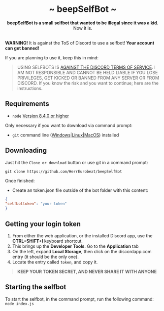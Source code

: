 <div align="center">
	<h1 align="center">~ beepSelfBot ~</h1>
	<strong>beepSelfBot is a small selfbot that wanted to be illegal since it was a kid.</strong><br />Now it is.<br /><br />
</div>

**WARNING!** It is against the ToS of Discord to use a selfbot! **Your account can get banned!** 

If you are planning to use it, keep this in mind:
> USING SELFBOTS IS [AGAINST THE DISCORD TERMS OF SERVICE](https://discordapp.com/developers/docs/topics/oauth2). I AM NOT RESPONSIBLE AND CANNOT BE HELD LIABLE IF YOU LOSE PRIVILEGES, GET KICKED OR BANNED FROM ANY SERVER OR FROM DISCORD.
If you know the risk and you want to continue; here are the instructions.

## Requirements

- `node` [Version 8.4.0 or higher](https://nodejs.org)

Only necessary if you want to download via command prompt:
- `git` command line ([Windows](https://git-scm.com/download/win)|[Linux](https://git-scm.com/book/en/v2/Getting-Started-Installing-Git)|[MacOS](https://git-scm.com/download/mac)) installed

## Downloading

Just hit the `Clone or download` button or use git in a command prompt:

`git clone https://github.com/HerrEurobeat/beepSelfBot`

Once finished: 

- Create an token.json file outside of the bot folder with this content:

```json
{
"selfbottoken": "your token"
}
```

## Getting your login token

1. From either the web application, or the installed Discord app, use the **CTRL+SHIFT+I** keyboard shortcut.
2. This brings up the **Developer Tools**. Go to the **Application** tab
3. On the left, expand **Local Storage**, then click on the discordapp.com entry (it should be the only one).
4. Locate the entry called `token`, and copy it.

> **KEEP YOUR TOKEN SECRET, AND NEVER SHARE IT WITH ANYONE**

## Starting the selfbot

To start the selfbot, in the command prompt, run the following command:
`node index.js`